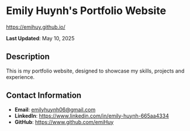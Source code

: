 # Emily Huynh's Portfolio Website
https://emihuy.github.io/

**Last Updated**: May 10, 2025

## Description
This is my portfolio website, designed to showcase my skills, projects and experience.

## Contact Information
- **Email**: emilyhuynh06@gmail.com
- **LinkedIn**: https://www.linkedin.com/in/emily-huynh-665aa4334
- **GitHub**: https://www.github.com/emiHuy
